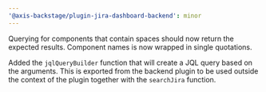 ```yaml
---
'@axis-backstage/plugin-jira-dashboard-backend': minor
---
```


Querying for components that contain spaces should now return the expected results. Component
names is now wrapped in single quotations.

Added the `jqlQueryBuilder` function that will create a JQL query based on the arguments. This is
exported from the backend plugin to be used outside the context of the plugin together with the
`searchJira` function.
